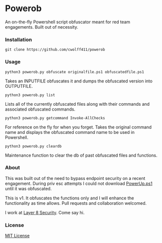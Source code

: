 # Powerob
An on-the-fly Powershell script obfuscator meant for red team engagements. Built out of necessity.

### Installation
`git clone https://github.com/cwolff411/powerob`

### Usage

`python3 powerob.py obfuscate originalfile.ps1 obfuscatedfile.ps1`

Takes an INPUTFILE obfuscates it and dumps the obfuscated version into OUTPUTFILE.

`python3 powerob.py list`

Lists all of the currently obfuscated files along with their commands and associated obfuscated commands.

`python3 powerob.py getcommand Invoke-AllChecks`

For reference on the fly for when you forget. Takes the original command name and displays the obfuscated command name to be used in Powershell.

`python3 powerob.py cleardb`

Maintenance function to clear the db of past obfuscated files and functions.

### About
This was built out of the need to bypass endpoint security on a recent engagement. During priv esc attempts I could not download [PowerUp.ps1](https://github.com/PowerShellMafia/PowerSploit/blob/master/Privesc/PowerUp.ps1) until it was obfuscated.

This is v1. It obfuscates the functions only and I will enhance the functionality as time allows. Pull requests and collaboration welcomed.

I work at [Layer 8 Security](https://layer8security.com). Come say hi.

### License
[MIT License](https://opensource.org/licenses/MIT)